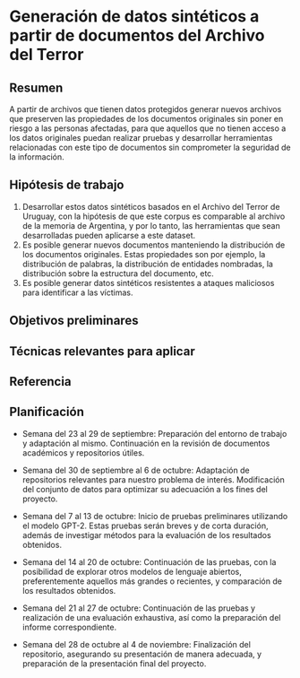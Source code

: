 # Generación de datos sintéticos a partir de documentos del Archivo del Terror

## Resumen
A partir de archivos que tienen datos protegidos generar nuevos archivos que preserven las propiedades de los documentos originales sin poner en riesgo a las personas afectadas, para que aquellos que no tienen acceso a los datos originales puedan realizar pruebas y desarrollar herramientas relacionadas con este tipo de documentos sin comprometer la seguridad de la información.

## Hipótesis de trabajo
1. Desarrollar estos datos sintéticos basados en el Archivo del Terror de Uruguay, con la hipótesis de que este corpus es comparable al archivo de la memoria de Argentina, y por lo tanto, las herramientas que sean desarrolladas pueden aplicarse a este dataset.
2. Es posible generar nuevos documentos manteniendo la distribución de los documentos originales. Estas propiedades son por ejemplo, la distribución de palabras, la distribución de entidades nombradas, la distribución sobre la estructura del documento, etc.
3. Es posible generar datos sintéticos resistentes a ataques maliciosos para identificar a las víctimas.

## Objetivos preliminares



## Técnicas relevantes para aplicar

## Referencia


## Planificación

- Semana del 23 al 29 de septiembre: Preparación del entorno de trabajo y adaptación al mismo. Continuación en la revisión de documentos académicos y repositorios útiles.

- Semana del 30 de septiembre al 6 de octubre: Adaptación de repositorios relevantes para nuestro problema de interés. Modificación del conjunto de datos para optimizar su adecuación a los fines del proyecto.

- Semana del 7 al 13 de octubre: Inicio de pruebas preliminares utilizando el modelo GPT-2. Estas pruebas serán breves y de corta duración, además de investigar métodos para la evaluación de los resultados obtenidos.

- Semana del 14 al 20 de octubre: Continuación de las pruebas, con la posibilidad de explorar otros modelos de lenguaje abiertos, preferentemente aquellos más grandes o recientes, y comparación de los resultados obtenidos.

- Semana del 21 al 27 de octubre: Continuación de las pruebas y realización de una evaluación exhaustiva, así como la preparación del informe correspondiente.

- Semana del 28 de octubre al 4 de noviembre: Finalización del repositorio, asegurando su presentación de manera adecuada, y preparación de la presentación final del proyecto.
